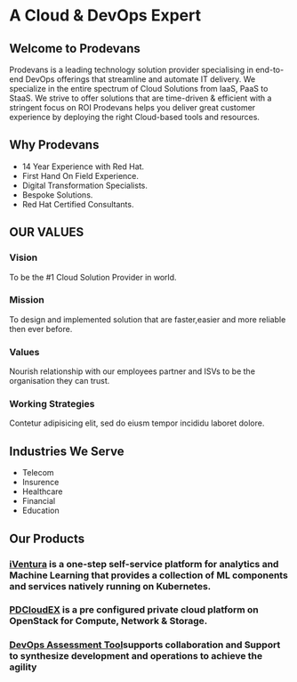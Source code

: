 # A Cloud & DevOps Expert

## Welcome to Prodevans

Prodevans is a leading technology solution provider specialising in end-to-end DevOps offerings that streamline and automate IT delivery. We specialize in the entire spectrum of Cloud Solutions from IaaS, PaaS to StaaS. We strive to offer solutions that are time-driven & efficient with a stringent focus on ROI Prodevans helps you deliver great customer experience by deploying the right Cloud-based tools and resources.

## Why Prodevans

- 14 Year Experience with Red Hat.
- First Hand On Field Experience.
- Digital Transformation Specialists.
- Bespoke Solutions.
- Red Hat Certified Consultants.

## OUR VALUES

### Vision
To be the #1 Cloud Solution Provider in world.

### Mission
To design and implemented solution that are faster,easier and more reliable then ever before.

### Values
Nourish relationship with our employees partner and ISVs to be the organisation they can trust.

### Working Strategies
Contetur adipisicing elit, sed do eiusm tempor incididu laboret dolore.


## Industries We Serve
- Telecom
- Insurence
- Healthcare
- Financial
- Education

## Our Products

### [iVentura](https://www.iventura.ai/) is a one-step self-service platform for analytics and Machine Learning that provides a collection of ML components and services natively running on Kubernetes.

### [PDCloudEX](http://www.pdcloudex.com) is a pre configured private cloud platform on OpenStack for Compute, Network & Storage.

### [DevOps Assessment Tool](https://www.prodevans.com)supports collaboration and Support to synthesize development and operations to achieve the agility
